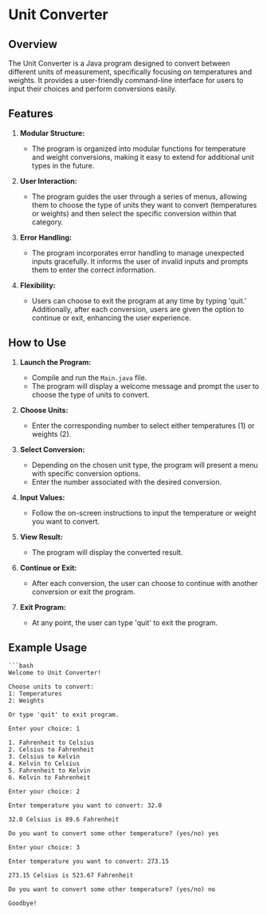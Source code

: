 # Unit Converter

## Overview

The Unit Converter is a Java program designed to convert between different units of measurement, specifically focusing on temperatures and weights. It provides a user-friendly command-line interface for users to input their choices and perform conversions easily.

## Features

1. **Modular Structure:**
   - The program is organized into modular functions for temperature and weight conversions, making it easy to extend for additional unit types in the future.

2. **User Interaction:**
   - The program guides the user through a series of menus, allowing them to choose the type of units they want to convert (temperatures or weights) and then select the specific conversion within that category.

3. **Error Handling:**
   - The program incorporates error handling to manage unexpected inputs gracefully. It informs the user of invalid inputs and prompts them to enter the correct information.

4. **Flexibility:**
   - Users can choose to exit the program at any time by typing 'quit.' Additionally, after each conversion, users are given the option to continue or exit, enhancing the user experience.


## How to Use

1. **Launch the Program:**
   - Compile and run the `Main.java` file.
   - The program will display a welcome message and prompt the user to choose the type of units to convert.

2. **Choose Units:**
   - Enter the corresponding number to select either temperatures (1) or weights (2).

3. **Select Conversion:**
   - Depending on the chosen unit type, the program will present a menu with specific conversion options.
   - Enter the number associated with the desired conversion.

4. **Input Values:**
   - Follow the on-screen instructions to input the temperature or weight you want to convert.

5. **View Result:**
   - The program will display the converted result.

6. **Continue or Exit:**
   - After each conversion, the user can choose to continue with another conversion or exit the program.

7. **Exit Program:**
   - At any point, the user can type 'quit' to exit the program.


## Example Usage

    ```bash
    Welcome to Unit Converter!

    Choose units to convert:
    1: Temperatures
    2: Weights
    
    Or type 'quit' to exit program.
    
    Enter your choice: 1
    
    1. Fahrenheit to Celsius
    2. Celsius to Fahrenheit
    3. Celsius to Kelvin
    4. Kelvin to Celsius
    5. Fahrenheit to Kelvin
    6. Kelvin to Fahrenheit
    
    Enter your choice: 2
    
    Enter temperature you want to convert: 32.0
    
    32.0 Celsius is 89.6 Fahrenheit
    
    Do you want to convert some other temperature? (yes/no) yes
    
    Enter your choice: 3
    
    Enter temperature you want to convert: 273.15
    
    273.15 Celsius is 523.67 Fahrenheit
    
    Do you want to convert some other temperature? (yes/no) no
    
    Goodbye!
